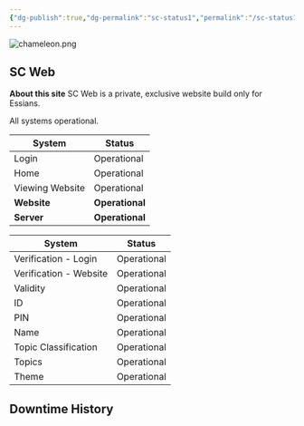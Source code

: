 ```yaml
---
{"dg-publish":true,"dg-permalink":"sc-status1","permalink":"/sc-status1/"}
---
```


![chameleon.png](/img/user/chameleon.png)
## SC Web 

**About this site**
SC Web is a private, exclusive website build only for Essians.

<green>All systems operational.</green>

| System          | Status          |
| --------------- | --------------- |
| Login           | Operational     |
| Home            | Operational     |
| Viewing Website | Operational     |
| **Website**     | **Operational** |
| **Server**      | **Operational** |

| System                 | Status      |
| ---------------------- | ----------- |
| Verification - Login   | Operational |
| Verification - Website | Operational |
| Validity               | Operational |
| ID                     | Operational |
| PIN                    | Operational |
| Name                   | Operational |
| Topic Classification   | Operational |
| Topics                 | Operational |
| Theme                  | Operational |

## Downtime History